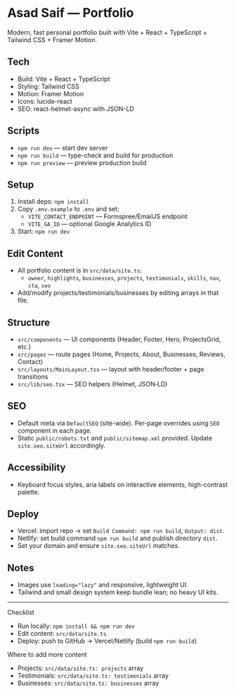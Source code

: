# Asad Saif — Portfolio

Modern, fast personal portfolio built with Vite + React + TypeScript + Tailwind CSS + Framer Motion.

## Tech
- Build: Vite + React + TypeScript
- Styling: Tailwind CSS
- Motion: Framer Motion
- Icons: lucide-react
- SEO: react-helmet-async with JSON-LD

## Scripts
- `npm run dev` — start dev server
- `npm run build` — type-check and build for production
- `npm run preview` — preview production build

## Setup
1) Install deps: `npm install`
2) Copy `.env.example` to `.env` and set:
   - `VITE_CONTACT_ENDPOINT` — Formspree/EmailJS endpoint
   - `VITE_GA_ID` — optional Google Analytics ID
3) Start: `npm run dev`

## Edit Content
- All portfolio content is in `src/data/site.ts`:
  - `owner`, `highlights`, `businesses`, `projects`, `testimonials`, `skills`, `nav`, `cta`, `seo`
- Add/modify projects/testimonials/businesses by editing arrays in that file.

## Structure
- `src/components` — UI components (Header, Footer, Hero, ProjectsGrid, etc.)
- `src/pages` — route pages (Home, Projects, About, Businesses, Reviews, Contact)
- `src/layouts/MainLayout.tsx` — layout with header/footer + page transitions
- `src/lib/seo.tsx` — SEO helpers (Helmet, JSON‑LD)

## SEO
- Default meta via `DefaultSEO` (site-wide). Per-page overrides using `SEO` component in each page.
- Static `public/robots.txt` and `public/sitemap.xml` provided. Update `site.seo.siteUrl` accordingly.

## Accessibility
- Keyboard focus styles, aria labels on interactive elements, high-contrast palette.

## Deploy
- Vercel: import repo → set `Build Command: npm run build`, `Output: dist`.
- Netlify: set build command `npm run build` and publish directory `dist`.
- Set your domain and ensure `site.seo.siteUrl` matches.

## Notes
- Images use `loading="lazy"` and responsive, lightweight UI.
- Tailwind and small design system keep bundle lean; no heavy UI kits.

---

Checklist
- Run locally: `npm install && npm run dev`
- Edit content: `src/data/site.ts`
- Deploy: push to GitHub → Vercel/Netlify (build `npm run build`)

Where to add more content
- Projects: `src/data/site.ts: projects` array
- Testimonials: `src/data/site.ts: testimonials` array
- Businesses: `src/data/site.ts: businesses` array
